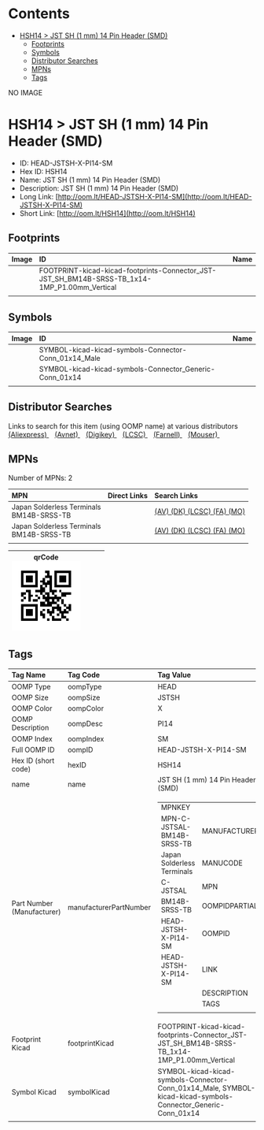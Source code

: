 



Contents
========

* [HSH14 > JST SH (1 mm) 14 Pin Header (SMD)](#hsh14--jst-sh-1-mm-14-pin-header-smd)
	* [Footprints](#footprints)
	* [Symbols](#symbols)
	* [Distributor Searches](#distributor-searches)
	* [MPNs](#mpns)
	* [Tags](#tags)
  
NO IMAGE  
# HSH14 > JST SH (1 mm) 14 Pin Header (SMD)

- ID: HEAD-JSTSH-X-PI14-SM
- Hex ID: HSH14
- Name: JST SH (1 mm) 14 Pin Header (SMD)
- Description: JST SH (1 mm) 14 Pin Header (SMD)
- Long Link: [http://oom.lt/HEAD-JSTSH-X-PI14-SM](http://oom.lt/HEAD-JSTSH-X-PI14-SM)
- Short Link: [http://oom.lt/HSH14](http://oom.lt/HSH14)

## Footprints
  

|Image|ID|Name|
| :--- | :--- | :--- |
||FOOTPRINT-kicad-kicad-footprints-Connector_JST-JST_SH_BM14B-SRSS-TB_1x14-1MP_P1.00mm_Vertical||
||||

## Symbols
  

|Image|ID|Name|
| :--- | :--- | :--- |
|![]()|SYMBOL-kicad-kicad-symbols-Connector-Conn_01x14_Male||
|![]()|SYMBOL-kicad-kicad-symbols-Connector_Generic-Conn_01x14||
||||

## Distributor Searches
  
Links to search for this item (using OOMP name) at various distributors  
[(Aliexpress) ](https://www.aliexpress.com/wholesale?SearchText=1117JST+SH+1+mm+14+Pin+Header+SMD)&nbsp;&nbsp;&nbsp;[(Avnet) ](https://www.avnet.com/shop/us/search/JST+SH+1+mm+14+Pin+Header+SMD)&nbsp;&nbsp;&nbsp;[(Digikey) ](https://www.digikey.co.uk/en/products/result?s=JST+SH+1+mm+14+Pin+Header+SMD)&nbsp;&nbsp;&nbsp;[(LCSC) ](https://www.lcsc.com/search?q=JST+SH+1+mm+14+Pin+Header+SMD)&nbsp;&nbsp;&nbsp;[(Farnell) ](https://uk.farnell.com/search?st=JST+SH+1+mm+14+Pin+Header+SMD)&nbsp;&nbsp;&nbsp;[(Mouser) ](https://www.mouser.com/c/?q=JST+SH+1+mm+14+Pin+Header+SMD)&nbsp;&nbsp;&nbsp;
## MPNs
  
Number of MPNs: 2  

|MPN|Direct Links|Search Links|
| :--- | :--- | :--- |
|Japan Solderless Terminals<br>BM14B-SRSS-TB||[(AV) ](https://www.avnet.com/shop/us/search/BM14B-SRSS-TB)[(DK) ](https://www.digikey.co.uk/products/en?keywords=BM14B-SRSS-TB)[(LCSC) ](https://www.lcsc.com/search?q=BM14B-SRSS-TB)[(FA) ](https://uk.farnell.com/search?st=BM14B-SRSS-TB)[(MO) ](https://www.mouser.com/c/?q=BM14B-SRSS-TB)|
|Japan Solderless Terminals<br>BM14B-SRSS-TB||[(AV) ](https://www.avnet.com/shop/us/search/BM14B-SRSS-TB)[(DK) ](https://www.digikey.co.uk/products/en?keywords=BM14B-SRSS-TB)[(LCSC) ](https://www.lcsc.com/search?q=BM14B-SRSS-TB)[(FA) ](https://uk.farnell.com/search?st=BM14B-SRSS-TB)[(MO) ](https://www.mouser.com/c/?q=BM14B-SRSS-TB)|
||||
  

|qrCode<br>[![](https://raw.githubusercontent.com/oomlout/oomlout_OOMP_parts_V2/main/HEAD/JSTSH/X/PI14/SM/qrCode_140.png)](https://github.com/oomlout/oomlout_OOMP_parts_V2/tree/main/HEAD/JSTSH/X/PI14/SM/qrCode.png)||||
| :---: | :---: | :---: | :---: |

## Tags
  

|Tag Name|Tag Code|Tag Value|
| :--- | :--- | :--- |
|OOMP Type|oompType|HEAD|
|OOMP Size|oompSize|JSTSH|
|OOMP Color|oompColor|X|
|OOMP Description|oompDesc|PI14|
|OOMP Index|oompIndex|SM|
|Full OOMP ID|oompID|HEAD-JSTSH-X-PI14-SM|
|Hex ID (short code)|hexID|HSH14|
|name|name|JST SH (1 mm) 14 Pin Header (SMD)|
|Part Number (Manufacturer)|manufacturerPartNumber|<table><tr><td>MPNKEY</td></tr><tr><td> MPN-C-JSTSAL-BM14B-SRSS-TB</td><td> MANUFACTURER</td></tr><tr><td> Japan Solderless Terminals</td><td> MANUCODE</td></tr><tr><td> C-JSTSAL</td><td> MPN</td></tr><tr><td> BM14B-SRSS-TB</td><td> OOMPIDPARTIAL</td></tr><tr><td> HEAD-JSTSH-X-PI14-SM</td><td> OOMPID</td></tr><tr><td> HEAD-JSTSH-X-PI14-SM</td><td> LINK</td></tr><tr><td> </td><td> DESCRIPTION</td></tr><tr><td> </td><td> TAGS</td></tr><tr><td> </td></tr></table></td><td> <table><tr><td>MPNKEY</td></tr><tr><td> MPN-C-JSTSAL-BM14B-SRSS-TB</td><td> MANUFACTURER</td></tr><tr><td> Japan Solderless Terminals</td><td> MANUCODE</td></tr><tr><td> C-JSTSAL</td><td> MPN</td></tr><tr><td> BM14B-SRSS-TB</td><td> OOMPIDPARTIAL</td></tr><tr><td> HEAD-JSTSH-X-PI14-SM</td><td> OOMPID</td></tr><tr><td> HEAD-JSTSH-X-PI14-SM</td><td> LINK</td></tr><tr><td> </td><td> DESCRIPTION</td></tr><tr><td> </td><td> TAGS</td></tr><tr><td> </td></tr></table>|
|Footprint Kicad|footprintKicad|FOOTPRINT-kicad-kicad-footprints-Connector_JST-JST_SH_BM14B-SRSS-TB_1x14-1MP_P1.00mm_Vertical|
|Symbol Kicad|symbolKicad|SYMBOL-kicad-kicad-symbols-Connector-Conn_01x14_Male, SYMBOL-kicad-kicad-symbols-Connector_Generic-Conn_01x14|
||||
